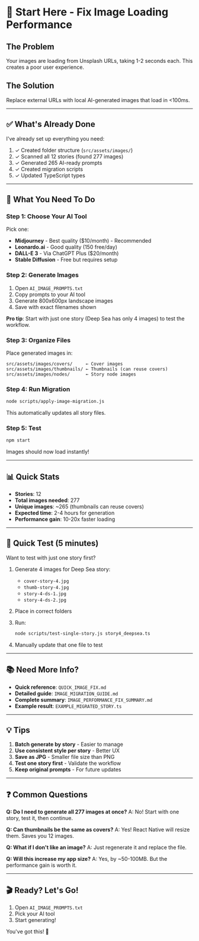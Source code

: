 # 🚀 Start Here - Fix Image Loading Performance

## The Problem

Your images are loading from Unsplash URLs, taking 1-2 seconds each. This creates a poor user experience.

## The Solution

Replace external URLs with local AI-generated images that load in <100ms.

---

## ✅ What's Already Done

I've already set up everything you need:

1. ✓ Created folder structure (`src/assets/images/`)
2. ✓ Scanned all 12 stories (found 277 images)
3. ✓ Generated 265 AI-ready prompts
4. ✓ Created migration scripts
5. ✓ Updated TypeScript types

---

## 🎯 What You Need To Do

### Step 1: Choose Your AI Tool

Pick one:

- **Midjourney** - Best quality ($10/month) - Recommended
- **Leonardo.ai** - Good quality (150 free/day)
- **DALL-E 3** - Via ChatGPT Plus ($20/month)
- **Stable Diffusion** - Free but requires setup

### Step 2: Generate Images

1. Open `AI_IMAGE_PROMPTS.txt`
2. Copy prompts to your AI tool
3. Generate 800x600px landscape images
4. Save with exact filenames shown

**Pro tip**: Start with just one story (Deep Sea has only 4 images) to test the workflow.

### Step 3: Organize Files

Place generated images in:

```
src/assets/images/covers/     ← Cover images
src/assets/images/thumbnails/ ← Thumbnails (can reuse covers)
src/assets/images/nodes/      ← Story node images
```

### Step 4: Run Migration

```bash
node scripts/apply-image-migration.js
```

This automatically updates all story files.

### Step 5: Test

```bash
npm start
```

Images should now load instantly!

---

## 📊 Quick Stats

- **Stories**: 12
- **Total images needed**: 277
- **Unique images**: ~265 (thumbnails can reuse covers)
- **Expected time**: 2-4 hours for generation
- **Performance gain**: 10-20x faster loading

---

## 🎨 Quick Test (5 minutes)

Want to test with just one story first?

1. Generate 4 images for Deep Sea story:

   - `cover-story-4.jpg`
   - `thumb-story-4.jpg`
   - `story-4-ds-1.jpg`
   - `story-4-ds-2.jpg`

2. Place in correct folders

3. Run:

   ```bash
   node scripts/test-single-story.js story4_deepsea.ts
   ```

4. Manually update that one file to test

---

## 📚 Need More Info?

- **Quick reference**: `QUICK_IMAGE_FIX.md`
- **Detailed guide**: `IMAGE_MIGRATION_GUIDE.md`
- **Complete summary**: `IMAGE_PERFORMANCE_FIX_SUMMARY.md`
- **Example result**: `EXAMPLE_MIGRATED_STORY.ts`

---

## 💡 Tips

1. **Batch generate by story** - Easier to manage
2. **Use consistent style per story** - Better UX
3. **Save as JPG** - Smaller file size than PNG
4. **Test one story first** - Validate the workflow
5. **Keep original prompts** - For future updates

---

## ❓ Common Questions

**Q: Do I need to generate all 277 images at once?**
A: No! Start with one story, test it, then continue.

**Q: Can thumbnails be the same as covers?**
A: Yes! React Native will resize them. Saves you 12 images.

**Q: What if I don't like an image?**
A: Just regenerate it and replace the file.

**Q: Will this increase my app size?**
A: Yes, by ~50-100MB. But the performance gain is worth it.

---

## 🎬 Ready? Let's Go!

1. Open `AI_IMAGE_PROMPTS.txt`
2. Pick your AI tool
3. Start generating!

You've got this! 🚀

